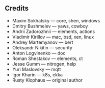 Credits
-------

* Maxim Sokhatsky — core, shen, windows
* Dmitry Bushmelev — yaws, cowboy
* Andrii Zadorozhnii — elements, actions
* Vladimir Kirillov — mac, bsd, xen, linux
* Andrey Martemyanov — bert
* Oleksandr Nikitin — security
* Anton Logvinenko — doc
* Roman Shestakov — elements, ct
* Jesse Gumm — nitrogen, help
* Yuri Maslovsky — mqtt
* Igor Kharin — k8s, ekka
* Rusty Klophaus — original author

